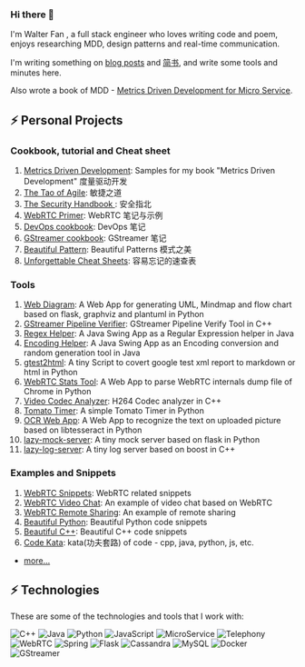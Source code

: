 ### Hi there 👋

I'm Walter Fan , a full stack engineer who loves writing code and poem, enjoys researching MDD, design patterns and real-time communication.

I'm writing something on [blog posts](https://www.fanyamin.com/) and [简书](https://www.jianshu.com/u/e0b365801f48), and write some tools and minutes here.

Also wrote a book of MDD - [Metrics Driven Development for Micro Service](http://www.cmpbook.com/products/detail?id=46463). 

## ⚡ Personal Projects
### Cookbook, tutorial and Cheat sheet
1. [Metrics Driven Development](https://github.com/walterfan/mdd): Samples for my book "Metrics Driven Development" 度量驱动开发
1. [The Tao of Agile](https://github.com/walterfan/the-tao-of-agile): 敏捷之道
1. [The Security Handbook ](https://github.com/walterfan/security-handbook): 安全指北
1. [WebRTC Primer](https://github.com/walterfan/webrtc_primer): WebRTC 笔记与示例
1. [DevOps cookbook](https://github.com/walterfan/devops-cookbook): DevOps 笔记
1. [GStreamer cookbook](https://github.com/walterfan/gstreamer-cookbook): GStreamer 笔记 
1. [Beautiful Pattern](https://github.com/walterfan/beautiful_pattern): Beautiful Patterns 模式之美
1. [Unforgettable Cheat Sheets](https://github.com/walterfan/unforgettable_cheat_sheet): 容易忘记的速查表
   
### Tools   
1. [Web Diagram](https://github.com/walterfan/webdiagram): A Web App for generating UML, Mindmap and flow chart based on flask, graphviz and plantuml in Python
1. [GStreamer Pipeline Verifier](https://github.com/walterfan/gst-pipeline-verifier): GStreamer Pipeline Verify Tool in C++
1. [Regex Helper](https://github.com/walterfan/regex_helper): A Java Swing App as a Regular Expression helper in Java
1. [Encoding Helper](https://github.com/walterfan/encoding_helper): A Java Swing App as an Encoding conversion and random generation tool in Java
1. [gtest2html](https://github.com/walterfan/gtest2html): A tiny Script to covert google test xml report to markdown or html in Python
1. [WebRTC Stats Tool](https://github.com/walterfan/webrtc_stats): A Web App to parse WebRTC internals dump file of Chrome in Python
1. [Video Codec Analyzer](https://github.com/walterfan/video_codec_analyzer): H264 Codec analyzer in C++
1. [Tomato Timer](https://github.com/walterfan/tomato-timer): A simple Tomato Timer in Python
1. [OCR Web App](https://github.com/walterfan/webocr): A Web App to recognize the text on uploaded picture based on libtesseract in Python
1. [lazy-mock-server](https://github.com/walterfan/lazy-mock-server): A tiny mock server based on flask in Python
1. [lazy-log-server](https://github.com/walterfan/lazy-log-server): A tiny log server based on boost in C++

### Examples and Snippets
1. [WebRTC Snippets](https://github.com/walterfan/webrtc_snippets): WebRTC related snippets
1. [WebRTC Video Chat](https://github.com/walterfan/webrtc_video_chat): An example of video chat based on WebRTC
1. [WebRTC Remote Sharing](https://github.com/walterfan/webrtc_remote_sharing): An example of remote sharing
1. [Beautiful Python](https://github.com/walterfan/beautiful_python): Beautiful Python code snippets 
1. [Beautiful C++](https://github.com/walterfan/beautiful_cpp): Beautiful C++ code snippets 
1. [Code Kata](https://github.com/walterfan/code-kata):  kata(功夫套路) of code - cpp, java, python, js, etc.

   
* [more...](https://github.com/walterfan?tab=repositories)

## ⚡ Technologies

These are some of the technologies and tools that I work with:

![C++](https://img.shields.io/badge/-Cpp-007ACC?style=flat-square&logo=cpp)
![Java](https://img.shields.io/badge/-Java-007396?style=flat-square&logo=java)
![Python](https://img.shields.io/badge/Python-0089D6?style=flat-square&logo=python&logoColor=white)
![JavaScript](https://img.shields.io/badge/-JavaScript-339933?style=flat-square&logo=JavaScript&logoColor=white)
![MicroService](https://img.shields.io/badge/-MicroService-E34F26?style=flat-square&logo=MicroService&logoColor=white)
![Telephony](https://img.shields.io/badge/-Telephony-black?style=flat-square&logo=Telephony)
![WebRTC](https://img.shields.io/badge/-WebRTC-86BC40?style=flat-square&logo=webrtc&logoColor=white)
![Spring](https://img.shields.io/badge/-Spring-6DB33F?style=flat-square&logo=spring&logoColor=white)
![Flask](https://img.shields.io/badge/-Flask-DD0031?style=flat-square&logo=flask)
![Cassandra](https://img.shields.io/badge/-Cassandra-black?style=flat-square&logo=cassandra)
![MySQL](https://img.shields.io/badge/-MySQL-4479A1?style=flat-square&logo=mysql&logoColor=white)
![Docker](https://img.shields.io/badge/-Docker-2496ED?style=flat-square&logo=docker&logoColor=white)
![GStreamer](https://img.shields.io/badge/-GStreamer-black?style=flat-square&logo=gstreamer)
